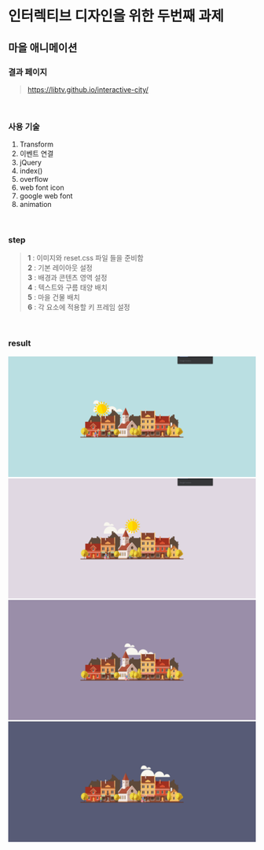 # 인터렉티브 디자인을 위한 두번째 과제

## 마을 애니메이션

### 결과 페이지

> https://libtv.github.io/interactive-city/ 
<br>

### 사용 기술

1. Transform
2. 이벤트 연결
3. jQuery
4. index()
5. overflow
6. web font icon
7. google web font
8. animation
<br>

### step

> **1** : 이미지와 reset.css 파일 들을 준비함
> <br> **2** : 기본 레이아웃 설정
> <br> **3** : 배경과 콘텐츠 영역 설정
> <br> **4** : 텍스트와 구름 태양 배치
> <br> **5** : 마을 건물 배치
> <br> **6** : 각 요소에 적용할 키 프레임 설정
<br>

### result

![alt](./img/result.png)
![alt](./img/result02.png)
![alt](./img/result03.png)
![alt](./img/result04.png)
<br>
